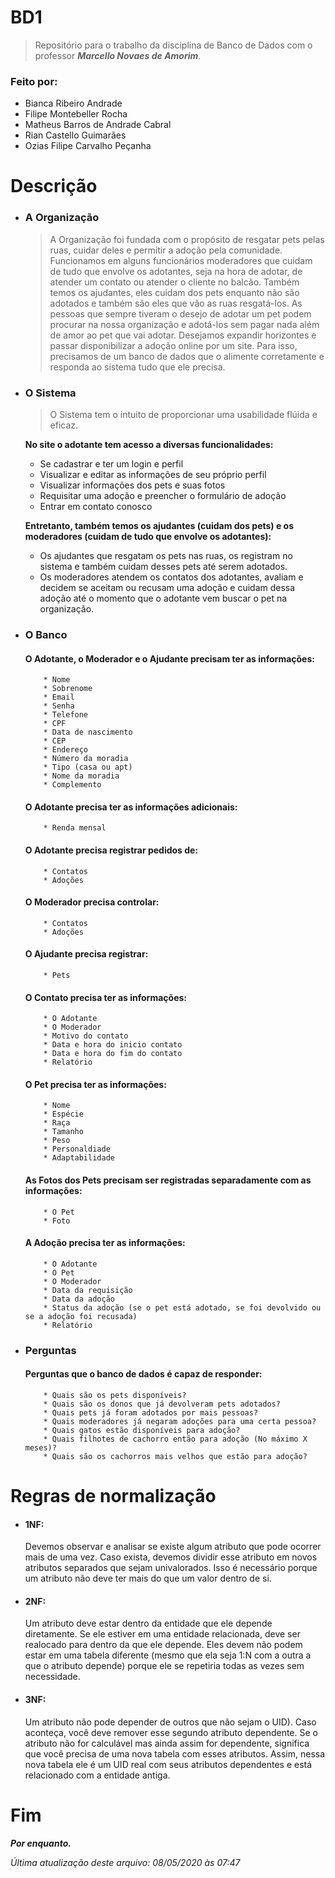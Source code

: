# BD1
>Repositório para o trabalho da disciplina de Banco de Dados com o professor ***Marcello Novaes de Amorim***.

### Feito por:
* Bianca Ribeiro Andrade
* Filipe Montebeller Rocha
* Matheus Barros de Andrade Cabral
* Rian Castello Guimarães
* Ozias Filipe Carvalho Peçanha

# Descrição

* ### A Organização
    >A Organização foi fundada com o propósito de resgatar pets pelas ruas, cuidar deles e permitir a adoção pela comunidade.
    Funcionamos em alguns funcionários moderadores que cuidam de tudo que envolve os adotantes, seja na hora de adotar, de atender um contato ou atender o cliente no balcão. Também temos os ajudantes, eles cuidam dos pets enquanto não são adotados e também são eles que vão as ruas resgatá-los.
    As pessoas que sempre tiveram o desejo de adotar um pet podem procurar na nossa organização e adotá-los sem pagar nada além de amor ao pet que vai adotar.
    Desejamos expandir horizontes e passar disponibilizar a adoção online por um site. Para isso, precisamos de um banco de dados que o alimente corretamente e responda ao sistema tudo que ele precisa.


* ### O Sistema
    >O Sistema tem o intuito de proporcionar uma usabilidade flúida e eficaz. 

    **No site o adotante tem acesso a diversas funcionalidades:**
    * Se cadastrar e ter um login e perfil
    * Visualizar e editar as informações de seu próprio perfil
    * Visualizar informações dos pets e suas fotos
    * Requisitar uma adoção e preencher o formulário de adoção
    * Entrar em contato conosco

    **Entretanto, também temos os ajudantes (cuidam dos pets) e os moderadores (cuidam de tudo que envolve os adotantes):**
    * Os ajudantes que resgatam os pets nas ruas, os registram no sistema e também cuidam desses pets até serem adotados.
    * Os moderadores atendem os contatos dos adotantes, avaliam e decidem se aceitam ou recusam uma adoção e cuidam dessa adoção até o momento que o adotante vem buscar o pet na organização.


* ### O Banco

    #### O Adotante, o Moderador e o Ajudante precisam ter as informações:
    ```
        * Nome
        * Sobrenome
        * Email
        * Senha
        * Telefone
        * CPF
        * Data de nascimento
        * CEP
        * Endereço
        * Número da moradia
        * Tipo (casa ou apt)
        * Nome da moradia
        * Complemento
    ```
    #### O Adotante precisa ter as informações adicionais:
    ```
        * Renda mensal
    ```
        
    #### O Adotante precisa registrar pedidos de:
    ```
        * Contatos
        * Adoções
    ```
        
    #### O Moderador precisa controlar:
    ```
        * Contatos
        * Adoções
    ```
        
    #### O Ajudante precisa registrar:
    ```
        * Pets
    ```
        
    #### O Contato precisa ter as informações:
    ```
        * O Adotante
        * O Moderador
        * Motivo do contato
        * Data e hora do inicio contato
        * Data e hora do fim do contato
        * Relatório
    ```
        
    #### O Pet precisa ter as informações:
    ```
        * Nome
        * Espécie
        * Raça
        * Tamanho
        * Peso
        * Personaldiade
        * Adaptabilidade
    ```
        
    #### As Fotos dos Pets precisam ser registradas separadamente com as informações:
    ```
        * O Pet
        * Foto
    ```
        
    #### A Adoção precisa ter as informações:
    ```
        * O Adotante
        * O Pet
        * O Moderador
        * Data da requisição
        * Data da adoção
        * Status da adoção (se o pet está adotado, se foi devolvido ou se a adoção foi recusada)
        * Relatório
    ```
    
* ### Perguntas
    
    #### Perguntas que o banco de dados é capaz de responder:
    ```
        * Quais são os pets disponíveis?
        * Quais são os donos que já devolveram pets adotados?
        * Quais pets já foram adotados por mais pessoas?
        * Quais moderadores já negaram adoções para uma certa pessoa?
        * Quais gatos estão disponíveis para adoção?
        * Quais filhotes de cachorro então para adoção (No máximo X meses)?
        * Quais são os cachorros mais velhos que estão para adoção?
    ```
    
# Regras de normalização
* #### 1NF:
    Devemos observar e analisar se existe algum atributo que pode ocorrer mais de uma vez. Caso exista, devemos dividir esse atributo em novos atributos separados que sejam univalorados. Isso é necessário porque um atributo não deve ter mais do que um valor dentro de si.
    
* #### 2NF:
    Um atributo deve estar dentro da entidade que ele depende diretamente. Se ele estiver em uma entidade relacionada, deve ser realocado para dentro da que ele depende. Eles devem não podem estar em uma tabela diferente (mesmo que ela seja 1:N com a outra a que o atributo depende) porque ele se repetiria todas as vezes sem necessidade.
    
* #### 3NF:
    Um atributo não pode depender de outros que não sejam o UID). Caso aconteça, você deve remover esse segundo atributo dependente.  Se o atributo não for calculável mas ainda assim for dependente, significa que você precisa de uma nova tabela com esses atributos. Assim, nessa nova tabela ele é um UID real com seus atributos dependentes e está relacionado com a entidade antiga.

# Fim
***Por enquanto.***

*Última atualização deste arquivo: 08/05/2020 às 07:47*
